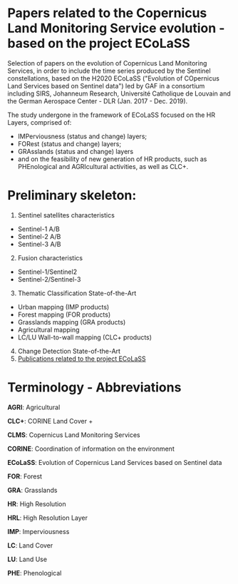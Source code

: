 # Papers related to the Copernicus Land Monitoring Service evolution - based on the project ECoLaSS

Selection of papers on the evolution of Copernicus Land Monitoring Services, in order to include the time series produced by the Sentinel constellations, based on the H2020 ECoLaSS ("Evolution of COpernicus Land Services based on Sentinel data") led by GAF in a consortium including SIRS, Johanneum Research, Université Catholique de Louvain and the German Aerospace Center - DLR (Jan. 2017 - Dec. 2019).

The study undergone in the framework of ECoLaSS focused on the HR Layers, comprised of:
  - IMPerviousness (status and change) layers;
  - FORest (status and change) layers;
  - GRAsslands (status and change) layers
  - and on the feasibility of new generation of HR products, such as PHEnological and AGRIcultural activities, as well as CLC+.

# Preliminary skeleton:

1. Sentinel satellites characteristics
  - Sentinel-1 A/B
  - Sentinel-2 A/B
  - Sentinel-3 A/B
2. Fusion characteristics
  - Sentinel-1/Sentinel2
  - Sentinel-2/Sentinel-3
3. Thematic Classification State-of-the-Art
  - Urban mapping (IMP products)
  - Forest mapping (FOR products)
  - Grasslands mapping (GRA products)
  - Agricultural mapping
  - LC/LU Wall-to-wall mapping (CLC+ products)
4. Change Detection State-of-the-Art
5. [Publications related to the project ECoLaSS](https://github.com/Sophie-Villerot/Sentinel-for-CLMS-Papers/blob/master/Publications_related_to_the_project_ECoLaSS/List_of_ECoLaSS_publications.md)

# Terminology - Abbreviations

**AGRI**: Agricultural

**CLC+**: CORINE Land Cover +

**CLMS**: Copernicus Land Monitoring Services

**CORINE**: Coordination  of  information  on  the  environment

**ECoLaSS**: Evolution of Copernicus Land Services based on Sentinel data

**FOR**: Forest

**GRA**: Grasslands

**HR**: High Resolution

**HRL**: High Resolution Layer

**IMP**: Imperviousness

**LC**: Land Cover

**LU**: Land Use

**PHE**: Phenological
